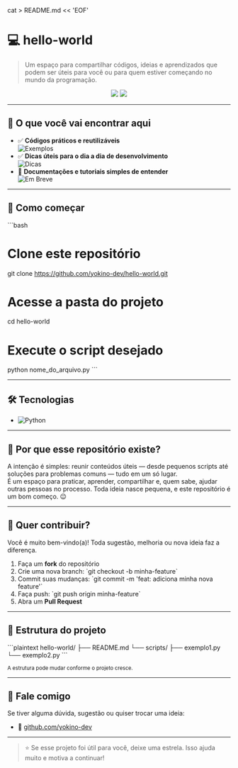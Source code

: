 cat > README.md << 'EOF'
# 💻 hello-world

> Um espaço para compartilhar códigos, ideias e aprendizados que podem ser úteis para você ou para quem estiver começando no mundo da programação.

<p align="center">
  <img src="https://img.shields.io/badge/Status-Em%20Desenvolvimento-blue?style=for-the-badge"/>
  <img src="https://img.shields.io/badge/Linguagem-Python-yellow?style=for-the-badge"/>
</p>

---

## 📌 O que você vai encontrar aqui

- ✅ **Códigos práticos e reutilizáveis**  
      ![Exemplos](https://img.shields.io/badge/-Exemplos-3366cc?style=flat-square)
- ✅ **Dicas úteis para o dia a dia de desenvolvimento**  
      ![Dicas](https://img.shields.io/badge/-Dicas-ffcc00?style=flat-square)
- 🚧 **Documentações e tutoriais simples de entender**  
      ![Em Breve](https://img.shields.io/badge/-Em%20Breve-ff6666?style=flat-square)

---

## 🚀 Como começar

\`\`\`bash
# Clone este repositório
git clone https://github.com/yokino-dev/hello-world.git

# Acesse a pasta do projeto
cd hello-world

# Execute o script desejado
python nome_do_arquivo.py
\`\`\`

---

## 🛠️ Tecnologias

- ![Python](https://img.shields.io/badge/Python-3776AB?style=flat-square&logo=python&logoColor=white)

---

## 🧠 Por que esse repositório existe?

A intenção é simples: reunir conteúdos úteis — desde pequenos scripts até soluções para problemas comuns — tudo em um só lugar.  
É um espaço para praticar, aprender, compartilhar e, quem sabe, ajudar outras pessoas no processo. Toda ideia nasce pequena, e este repositório é um bom começo. 😉

---

## 🙌 Quer contribuir?

Você é muito bem-vindo(a)! Toda sugestão, melhoria ou nova ideia faz a diferença.

1. Faça um **fork** do repositório  
2. Crie uma nova branch: \`git checkout -b minha-feature\`  
3. Commit suas mudanças: \`git commit -m 'feat: adiciona minha nova feature'\`  
4. Faça push: \`git push origin minha-feature\`  
5. Abra um **Pull Request**

---

## 📁 Estrutura do projeto

\`\`\`plaintext
hello-world/
├── README.md
└── scripts/
    ├── exemplo1.py
    └── exemplo2.py
\`\`\`

<sub>A estrutura pode mudar conforme o projeto cresce.</sub>

---

## 📢 Fale comigo

Se tiver alguma dúvida, sugestão ou quiser trocar uma ideia:

- 💬 [github.com/yokino-dev](https://github.com/yokino-dev)

---

> ⭐ Se esse projeto foi útil para você, deixe uma estrela. Isso ajuda muito e motiva a continuar!
